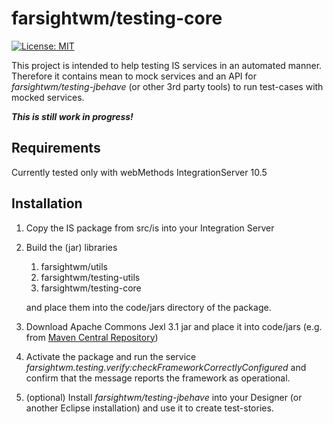 # farsightwm/testing-core
[![License: MIT](https://img.shields.io/badge/License-MIT-silver.svg)](https://opensource.org/licenses/MIT)

This project is intended to help testing IS services in an automated manner. Therefore it contains mean to mock services and an API for _farsightwm/testing-jbehave_ (or other 3rd party tools) to run test-cases with mocked services.

***This is still work in progress!***

## Requirements

Currently tested only with webMethods IntegrationServer 10.5

## Installation
 1. Copy the IS package from src/is into your Integration Server

 1. Build the (jar) libraries
    1. farsightwm/utils
    1. farsightwm/testing-utils
    1. farsightwm/testing-core

    and place them into the code/jars directory of the package.
    
1. Download Apache Commons Jexl 3.1 jar and place it into code/jars (e.g. from [Maven Central Repository](https://mvnrepository.com/artifact/org.apache.commons/commons-jexl3/3.1))

 1. Activate the package and run the service _farsightwm.testing.verify:checkFrameworkCorrectlyConfigured_ and confirm that the message reports the framework as operational.

 1. (optional) Install _farsightwm/testing-jbehave_ into your Designer (or another Eclipse installation) and use it to create test-stories.
